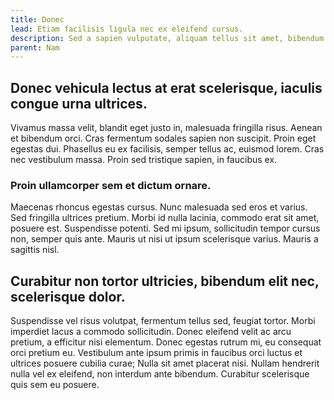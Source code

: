 ```yaml
---
title: Donec
lead: Etiam facilisis ligula nec ex eleifend cursus.
description: Sed a sapien vulputate, aliquam tellus sit amet, bibendum risus.
parent: Nam
---
```


## Donec vehicula lectus at erat scelerisque, iaculis congue urna ultrices.

Vivamus massa velit, blandit eget justo in, malesuada fringilla risus. Aenean et bibendum orci. Cras fermentum sodales sapien non suscipit. Proin eget egestas dui. Phasellus eu ex facilisis, semper tellus ac, euismod lorem. Cras nec vestibulum massa. Proin sed tristique sapien, in faucibus ex.

### Proin ullamcorper sem et dictum ornare.


Maecenas rhoncus egestas cursus. Nunc malesuada sed eros et varius. Sed fringilla ultrices pretium. Morbi id nulla lacinia, commodo erat sit amet, posuere est. Suspendisse potenti. Sed mi ipsum, sollicitudin tempor cursus non, semper quis ante. Mauris ut nisi ut ipsum scelerisque varius. Mauris a sagittis nisl.

## Curabitur non tortor ultricies, bibendum elit nec, scelerisque dolor.

Suspendisse vel risus volutpat, fermentum tellus sed, feugiat tortor. Morbi imperdiet lacus a commodo sollicitudin. Donec eleifend velit ac arcu pretium, a efficitur nisi elementum. Donec egestas rutrum mi, eu consequat orci pretium eu. Vestibulum ante ipsum primis in faucibus orci luctus et ultrices posuere cubilia curae; Nulla sit amet placerat nisi. Nullam hendrerit nulla vel ex eleifend, non interdum ante bibendum. Curabitur scelerisque quis sem eu posuere.